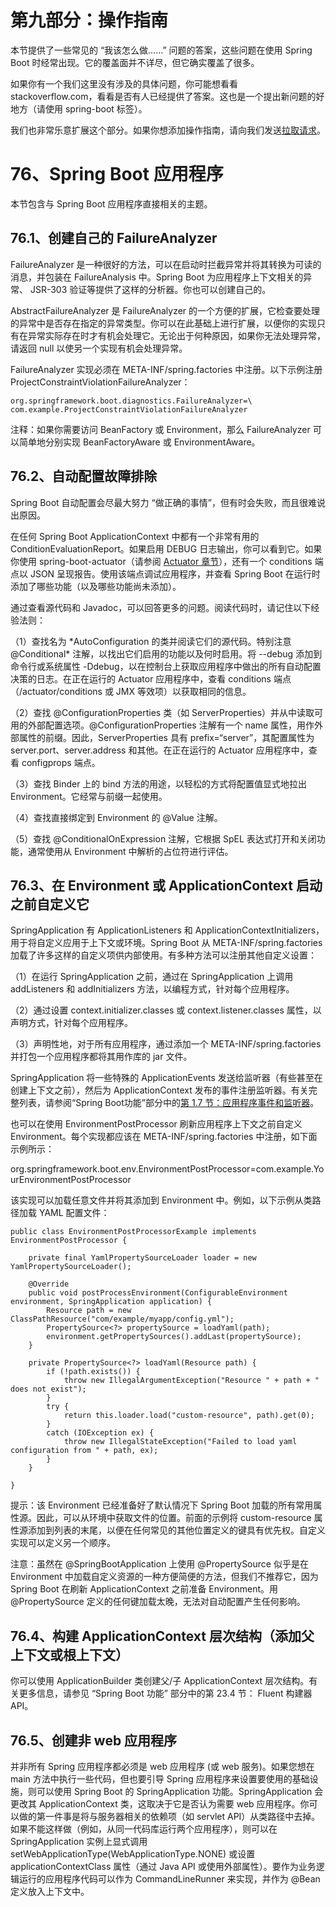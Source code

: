 # 第九部分：操作指南

本节提供了一些常见的 “我该怎么做……” 问题的答案，这些问题在使用 Spring Boot 时经常出现。它的覆盖面并不详尽，但它确实覆盖了很多。

如果你有一个我们这里没有涉及的具体问题，你可能想看看 stackoverflow.com，看看是否有人已经提供了答案。这也是一个提出新问题的好地方（请使用 spring-boot 标签）。

我们也非常乐意扩展这个部分。如果你想添加操作指南，请向我们发送[拉取请求](https://github.com/spring-projects/spring-boot/tree/v2.3.12.RELEASE)。

# 76、Spring Boot 应用程序

本节包含与 Spring Boot 应用程序直接相关的主题。

## 76.1、创建自己的 FailureAnalyzer

FailureAnalyzer 是一种很好的方法，可以在启动时拦截异常并将其转换为可读的消息，并包装在 FailureAnalysis 中。Spring Boot 为应用程序上下文相关的异常、 JSR-303 验证等提供了这样的分析器。你也可以创建自己的。

AbstractFailureAnalyzer 是 FailureAnalyzer 的一个方便的扩展，它检查要处理的异常中是否存在指定的异常类型。你可以在此基础上进行扩展，以便你的实现只有在异常实际存在时才有机会处理它。无论出于何种原因，如果你无法处理异常，请返回 null 以使另一个实现有机会处理异常。

FailureAnalyzer 实现必须在 META-INF/spring.factories 中注册。以下示例注册 ProjectConstraintViolationFailureAnalyzer：

    org.springframework.boot.diagnostics.FailureAnalyzer=\
    com.example.ProjectConstraintViolationFailureAnalyzer

注释：如果你需要访问 BeanFactory 或 Environment，那么 FailureAnalyzer 可以简单地分别实现 BeanFactoryAware 或 EnvironmentAware。

## 76.2、自动配置故障排除

Spring Boot 自动配置会尽最大努力 “做正确的事情”，但有时会失败，而且很难说出原因。

在任何 Spring Boot ApplicationContext 中都有一个非常有用的 ConditionEvaluationReport。如果启用 DEBUG 日志输出，你可以看到它。如果你使用 spring-boot-actuator（请参阅 [Actuator 章节](https://docs.spring.io/spring-boot/docs/2.3.12.RELEASE/reference/html/production-ready-features.html#production-ready)），还有一个 conditions 端点以 JSON 呈现报告。使用该端点调试应用程序，并查看 Spring Boot 在运行时添加了哪些功能（以及哪些功能尚未添加）。

通过查看源代码和 Javadoc，可以回答更多的问题。阅读代码时，请记住以下经验法则：

（1）查找名为 \*AutoConfiguration 的类并阅读它们的源代码。特别注意 @Conditional\* 注解，以找出它们启用的功能以及何时启用。将 --debug 添加到命令行或系统属性 -Ddebug，以在控制台上获取应用程序中做出的所有自动配置决策的日志。在正在运行的 Actuator 应用程序中，查看 conditions 端点（/actuator/conditions 或 JMX 等效项）以获取相同的信息。

（2）查找 @ConfigurationProperties 类（如 ServerProperties）并从中读取可用的外部配置选项。@ConfigurationProperties 注解有一个 name 属性，用作外部属性的前缀。因此，ServerProperties 具有 prefix=“server”，其配置属性为 server.port、server.address 和其他。在正在运行的 Actuator 应用程序中，查看 configprops 端点。

（3）查找 Binder 上的 bind 方法的用途，以轻松的方式将配置值显式地拉出 Environment。它经常与前缀一起使用。

（4）查找直接绑定到 Environment 的 @Value 注解。

（5）查找 @ConditionalOnExpression 注解，它根据 SpEL 表达式打开和关闭功能，通常使用从 Environment 中解析的占位符进行评估。

## 76.3、在 Environment 或 ApplicationContext 启动之前自定义它

SpringApplication 有 ApplicationListeners 和 ApplicationContextInitializers，用于将自定义应用于上下文或环境。Spring Boot 从 META-INF/spring.factories 加载了许多这样的自定义项供内部使用。有多种方法可以注册其他自定义设置：

（1）在运行 SpringApplication 之前，通过在 SpringApplication 上调用 addListeners 和  addInitializers 方法，以编程方式，针对每个应用程序。

（2）通过设置 context.initializer.classes 或 context.listener.classes 属性，以声明方式，针对每个应用程序。

（3）声明性地，对于所有应用程序，通过添加一个 META-INF/spring.factories 并打包一个应用程序都将其用作库的 jar 文件。

SpringApplication 将一些特殊的 ApplicationEvents 发送给监听器（有些甚至在创建上下文之前），然后为 ApplicationContext 发布的事件注册监听器。有关完整列表，请参阅“Spring Boot功能”部分中的[第 1.7 节：应用程序事件和监听器](https://docs.spring.io/spring-boot/docs/2.3.12.RELEASE/reference/html/spring-boot-features.html#boot-features-application-events-and-listeners)。

也可以在使用 EnvironmentPostProcessor 刷新应用程序上下文之前自定义 Environment。每个实现都应该在 META-INF/spring.factories 中注册，如下面示例所示：

org.springframework.boot.env.EnvironmentPostProcessor=com.example.YourEnvironmentPostProcessor

该实现可以加载任意文件并将其添加到 Environment 中。例如，以下示例从类路径加载 YAML 配置文件：
```
public class EnvironmentPostProcessorExample implements EnvironmentPostProcessor {

    private final YamlPropertySourceLoader loader = new YamlPropertySourceLoader();

    @Override
    public void postProcessEnvironment(ConfigurableEnvironment environment, SpringApplication application) {
        Resource path = new ClassPathResource("com/example/myapp/config.yml");
        PropertySource<?> propertySource = loadYaml(path);
        environment.getPropertySources().addLast(propertySource);
    }

    private PropertySource<?> loadYaml(Resource path) {
        if (!path.exists()) {
            throw new IllegalArgumentException("Resource " + path + " does not exist");
        }
        try {
            return this.loader.load("custom-resource", path).get(0);
        }
        catch (IOException ex) {
            throw new IllegalStateException("Failed to load yaml configuration from " + path, ex);
        }
    }

}
```
提示：该 Environment 已经准备好了默认情况下 Spring Boot 加载的所有常用属性源。因此，可以从环境中获取文件的位置。前面的示例将 custom-resource 属性源添加到列表的末尾，以便在任何常见的其他位置定义的键具有优先权。自定义实现可以定义另一个顺序。

注意：虽然在 @SpringBootApplication 上使用 @PropertySource 似乎是在 Environment 中加载自定义资源的一种方便简便的方法，但我们不推荐它，因为 Spring Boot 在刷新 ApplicationContext 之前准备 Environment。用 @PropertySource 定义的任何键加载太晚，无法对自动配置产生任何影响。

## 76.4、构建 ApplicationContext 层次结构（添加父上下文或根上下文）

你可以使用 ApplicationBuilder 类创建父/子 ApplicationContext 层次结构。有关更多信息，请参见 “Spring Boot 功能” 部分中的第 23.4 节： Fluent 构建器 API。

## 76.5、创建非 web 应用程序

并非所有 Spring 应用程序都必须是 web 应用程序 (或 web 服务)。如果您想在 main 方法中执行一些代码，但也要引导 Spring 应用程序来设置要使用的基础设施，则可以使用 Spring Boot 的 SpringApplication 功能。SpringApplication 会更改其 ApplicationContext 类，这取决于它是否认为需要 web 应用程序。你可以做的第一件事是将与服务器相关的依赖项（如 servlet API）从类路径中去掉。如果不能这样做（例如，从同一代码库运行两个应用程序），则可以在 SpringApplication 实例上显式调用 setWebApplicationType(WebApplicationType.NONE) 或设置 applicationContextClass 属性（通过 Java API 或使用外部属性）。要作为业务逻辑运行的应用程序代码可以作为 CommandLineRunner 来实现，并作为 @Bean 定义放入上下文中。
